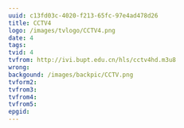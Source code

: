 ```yaml
---
uuid: c13fd03c-4020-f213-65fc-97e4ad478d26
title: CCTV4
logo: /images/tvlogo/CCTV4.png
date: 4
tags:
tvid: 4
tvfrom: http://ivi.bupt.edu.cn/hls/cctv4hd.m3u8
wrong:
backgound: /images/backpic/CCTV.png
tvform2:
tvfrom3:
tvfrom4:
tvfrom5:
epgid:
---
```

